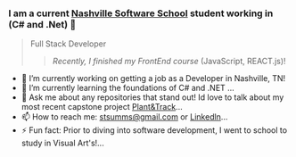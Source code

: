 ### I am a current [Nashville Software School](http://nashvillesoftwareschool.com/) student working in (C# and .Net) 👋
>Full Stack Developer
>><em> Recently, I finished my FrontEnd course </em>(JavaScript, REACT.js)!


- 🔭 I’m currently working on getting a job as a Developer in Nashville, TN!
- 🌱 I’m currently learning the foundations of C# and .NET ...
- 💬 Ask me about any repositories that stand out! Id love to talk about my most recent capstone project [Plant&Track](https://github.com/TriggSumms/Plant-and-Track)...
- 📫 How to reach me: stsumms@gmail.com or [Linkedln](https://www.linkedin.com/in/triggsumms/)...
- ⚡ Fun fact: Prior to diving into software development, I went to school to study in Visual Art's!...

